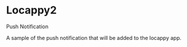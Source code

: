 Locappy2
========

Push Notification

A sample of the push notification that will be added to the locappy app.


